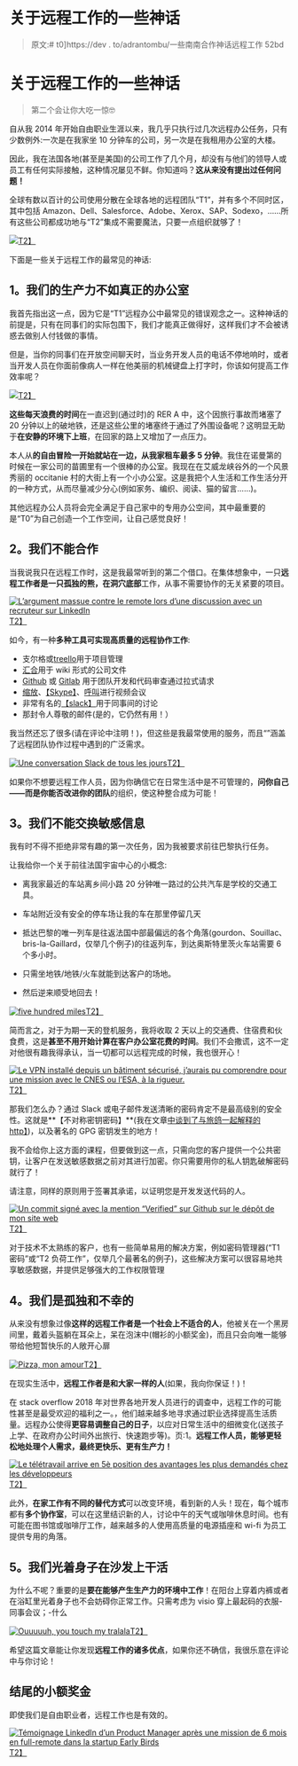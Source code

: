 # 关于远程工作的一些神话

> 原文:# t0]https://dev . to/adrantombu/一些南南合作神话远程工作 52bd

# [](#quelques-mythes-sur-le-travail-en-remote)关于远程工作的一些神话

> 第二个会让你大吃一惊🤓

自从我 2014 年开始自由职业生涯以来，我几乎只执行过几次远程办公任务，只有少数例外:一次是在我家坐 10 分钟车的公司，另一次是在我租用办公室的大楼。

因此，我在法国各地(甚至是美国)的公司工作了几个月，却没有与他们的领导人或员工有任何实际接触，这种情况屡见不鲜。你知道吗？**这从来没有提出过任何问题！**

全球有数以百计的公司使用分散在全球各地的远程团队“T1”，并有多个不同时区，其中包括 Amazon、Dell、Salesforce、Adobe、Xerox、SAP、Sodexo，……所有这些公司都成功地与“T2”集成不需要魔法，只要一点组织就够了！

[![](../Images/a0db55ad8e3cac9f20c26e3395ac1b0a.png)T2】](https://res.cloudinary.com/practicaldev/image/fetch/s--JG2J1QIP--/c_limit%2Cf_auto%2Cfl_progressive%2Cq_66%2Cw_880/https://blog.otso.fr/images/2018-10-17-quelques-mythes-sur-le-travail-en-remote/rangement-magique.gif)

下面是一些关于远程工作的最常见的神话:

## 1。我们的生产力不如真正的办公室

我首先指出这一点，因为它是“T1”远程办公中最常见的错误观念之一。这种神话的前提是，只有在同事们的实际包围下，我们才能真正做得好，这样我们才不会被诱惑去做别人付钱做的事情。

但是，当你的同事们在开放空间聊天时，当业务开发人员的电话不停地响时，或者当开发人员在你面前像病人一样在他美丽的机械键盘上打字时，你该如何提高工作效率呢？

[![](../Images/661f9e3ce5cc7dc525a2aad64ed61e86.png)T2】](https://res.cloudinary.com/practicaldev/image/fetch/s--bHW-E1yQ--/c_limit%2Cf_auto%2Cfl_progressive%2Cq_66%2Cw_880/https://blog.otso.fr/images/2018-10-17-quelques-mythes-sur-le-travail-en-remote/taper-clavier-violent.gif)

**这些每天浪费的时间**在一直迟到(通过时)的 RER A 中，这个因旅行事故而堵塞了 20 分钟以上的破地铁，还是这些公里的堵塞终于通过了外围设备呢？这明显无助于**在安静的环境下上班**，在回家的路上又增加了一点压力。

本人从**的自由冒险一开始就站在一边，从我家租车最多 5 分钟**。我住在诺曼第的时候在一家公司的苗圃里有一个很棒的办公室。我现在在艾威龙峡谷外的一个风景秀丽的 occitanie 村的大街上有一个小办公室。这是我把个人生活和工作生活分开的一种方式，从而尽量减少分心(例如家务、编织、阅读、猫的留言……)。

其他远程办公人员将会完全满足于自己家中的专用办公空间，其中最重要的是“T0”为自己创造一个工作空间，让自己感觉良好！

## 2。我们不能合作

当我说我只在远程工作时，这是我最常听到的第二个借口。在集体想象中，一只**远程工作者是一只孤独的熊，在洞穴底部**工作，从事不需要协作的无关紧要的项目。

[![L’argument massue contre le remote lors d’une discussion avec un recruteur sur LinkedIn](../Images/50b57f0f0d2ac7ac8e763bb98c43119e.png)T2】](https://res.cloudinary.com/practicaldev/image/fetch/s--EgjXRckD--/c_limit%2Cf_auto%2Cfl_progressive%2Cq_auto%2Cw_880/https://blog.otso.fr/images/2018-10-17-quelques-mythes-sur-le-travail-en-remote/linkedin-pas-de-remote.png)

如今，有一种**多种工具可实现高质量的远程协作工作**:

*   支尔格或[treello](https://trello.com/)用于项目管理
*   [汇合](https://www.atlassian.com/software/confluence)用于 wiki 形式的公司文件
*   [Github](https://github.com/) 或 [Gitlab](https://about.gitlab.com/) 用于团队开发和代码审查通过拉式请求
*   [缩放](https://zoom.us/)、[【Skype】](https://www.skype.com/en/)、[呼叫](https://appear.in/)进行视频会议
*   非常有名的[【slack】](https://slack.com/intl/fr-fr/)用于同事间的讨论
*   那封令人尊敬的邮件(是的，它仍然有用！）

我当然还忘了很多(请在评论中注明！)，但这些是我最常使用的服务，而且“”涵盖了远程团队协作过程中遇到的广泛需求。

[![Une conversation Slack de tous les jours](../Images/1fe1ae81e8de159289a2d1f54b29cfe8.png)T2】](https://res.cloudinary.com/practicaldev/image/fetch/s--yKL607yI--/c_limit%2Cf_auto%2Cfl_progressive%2Cq_auto%2Cw_880/https://blog.otso.fr/images/2018-10-17-quelques-mythes-sur-le-travail-en-remote/conversation-slack.png)

如果你不想要远程工作人员，因为你确信它在日常生活中是不可管理的，**问你自己——而是你能否改进你的团队**的组织，使这种整合成为可能！

## 3。我们不能交换敏感信息

我有时不得不拒绝非常有趣的第一次任务，因为我被要求前往巴黎执行任务。

让我给你一个关于前往法国宇宙中心的小概念:

*   离我家最近的车站离乡间小路 20 分钟唯一路过的公共汽车是学校的交通工具。

*   车站附近没有安全的停车场让我的车在那里停留几天

*   抵达巴黎的唯一列车是往返法国中部最偏远的各个角落(gourdon、Souillac、bris-la-Gaillard，仅举几个例子)的往返列车，到达奥斯特里茨火车站需要 6 个多小时。

*   只需坐地铁/地铁/火车就能到达客户的场地。

*   然后逆来顺受地回去！

[![five hundred miles](../Images/f99f524ea6478b9866675abde018b2e8.png)T2】](https://www.youtube.com/watch?v=tbNlMtqrYS0)

简而言之，对于为期一天的登机服务，我将收取 2 天以上的交通费、住宿费和伙食费，这是**甚至不用开始计算在客户办公室花费的时间**。我们不会撒谎，这不一定对他很有趣我得承认，当一切都可以远程完成的时候，我也很开心！

[![Le VPN installé depuis un bâtiment sécurisé, j’aurais pu comprendre pour une mission avec le CNES ou l’ESA, à la rigueur.](../Images/346c0daccce8e695715f9d37022b2530.png)T2】](https://res.cloudinary.com/practicaldev/image/fetch/s--Vi_d6bxs--/c_limit%2Cf_auto%2Cfl_progressive%2Cq_auto%2Cw_880/https://blog.otso.fr/images/2018-10-17-quelques-mythes-sur-le-travail-en-remote/linkedin-contraintes-vpn.png)

那我们怎么办？通过 Slack 或电子邮件发送清晰的密码肯定不是最高级别的安全性。这就是**【不对称密钥密码】**(我在文章[中谈到了与旅鸽一起解释的 http】](https://dev.to/adriantombu/le-https-explique-avec-des-pigeons-voyageurs-45hm-temp-slug-7796139))，以及著名的 GPG 密钥发生的地方！

我不会给你上这方面的课程，但要做到这一点，只需向您的客户提供一个公共密钥，让客户在发送敏感数据之前对其进行加密。你只需要用你的私人钥匙破解密码就行了！

请注意，同样的原则用于签署其承诺，以证明您是开发发送代码的人。

[![Un commit signé avec la mention “Verified” sur Github sur le dépôt de mon site web](../Images/9ade474c25deda81b9508823de5d6794.png)T2】](https://res.cloudinary.com/practicaldev/image/fetch/s--XGImEpc---/c_limit%2Cf_auto%2Cfl_progressive%2Cq_auto%2Cw_880/https://blog.otso.fr/images/2018-10-17-quelques-mythes-sur-le-travail-en-remote/github-css-commit.png)

对于技术不太熟练的客户，也有一些简单易用的解决方案，例如密码管理器(“T1 密码”或“T2 负荷工作”，仅举几个最著名的例子)，这些解决方案可以很容易地共享敏感数据，并提供足够强大的工作权限管理

## 4。我们是孤独和不幸的

从来没有想象过像**这样的远程工作者是一个社会上不适合的人**，他被关在一个黑房间里，戴着头盔躺在耳朵上，呆在泡沫中(帽衫的小额奖金)，而且只会向唯一能够带给他短暂快乐的人敞开心扉

[![Pizza, mon amour](../Images/463e56921aa6242be7bce14478660150.png)T2】](https://res.cloudinary.com/practicaldev/image/fetch/s--jqPUkV8i--/c_limit%2Cf_auto%2Cfl_progressive%2Cq_66%2Cw_880/https://blog.otso.fr/images/2018-10-17-quelques-mythes-sur-le-travail-en-remote/pizza-lover.gif)

在现实生活中，**远程工作者是和大家一样的人**(如果，我向你保证！)！

在 stack overflow 2018 年对世界各地开发人员进行的调查中，远程工作的可能性甚至是最受欢迎的福利之一。，他们越来越多地寻求通过职业选择提高生活质量。远程办公使得**更容易调整自己的日子**，以应对日常生活中的细微变化(送孩子上学、在政府办公时间外出旅行、快速跑步等)。页:1。**远程工作人员，能够更轻松地处理个人需求，最终更快乐、更有生产力！**

[![Le télétravail arrive en 5è position des avantages les plus demandés chez les développeurs](../Images/4dca398f6e087912d378c174628fdc3f.png)T2】](https://res.cloudinary.com/practicaldev/image/fetch/s--U-DehPRt--/c_limit%2Cf_auto%2Cfl_progressive%2Cq_auto%2Cw_880/https://blog.otso.fr/images/2018-10-17-quelques-mythes-sur-le-travail-en-remote/sondage-developpeurs-stackoverflow.png)

此外，**在家工作有不同的替代方式**可以改变环境，看到新的人头！现在，每个城市都有**多个协作室**，可以在这里结识新的人，讨论中午的天气或咖啡休息时间。也有可能在图书馆或咖啡厅工作，越来越多的人使用高质量的电源插座和 wi-fi 为员工提供专用的角落。

## 5。我们光着身子在沙发上干活

为什么不呢？重要的是**要在能够产生生产力的环境中工作**！在阳台上穿着内裤或者在浴缸里光着身子也不会妨碍你正常工作。只需考虑为 visio 穿上最起码的衣服-同事会议；-什么

[![Ouuuuuh, you touch my tralala](../Images/07ab699a1032323d89416be5cb464016.png)T2】](https://res.cloudinary.com/practicaldev/image/fetch/s--yELIMIGR--/c_limit%2Cf_auto%2Cfl_progressive%2Cq_66%2Cw_880/https://blog.otso.fr/images/2018-10-17-quelques-mythes-sur-le-travail-en-remote/homme-nu-lit.gif)

希望这篇文章能让你发现**远程工作的诸多优点**，如果你还不确信，我很乐意在评论中与你讨论！

## [](#le-petit-bonus-de-fin)结尾的小额奖金

即使我们是自由职业者，远程工作也是有效的。

[![Témoignage LinkedIn d’un Product Manager après une mission de 6 mois en full-remote dans la startup Early Birds](../Images/76a298031a302f18adef2a21f626b2ae.png)T2】](https://res.cloudinary.com/practicaldev/image/fetch/s--xHXT-Zi3--/c_limit%2Cf_auto%2Cfl_progressive%2Cq_auto%2Cw_880/https://blog.otso.fr/images/2018-10-17-quelques-mythes-sur-le-travail-en-remote/linkedin-temoignage.png)
